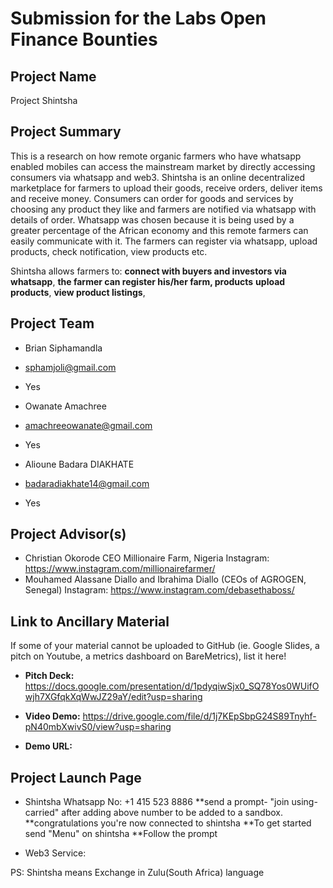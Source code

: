 # Submission for the Labs Open Finance Bounties

## Project Name
Project Shintsha

## Project Summary
This is a research on how remote organic farmers who have whatsapp enabled mobiles can access the mainstream market by directly accessing consumers via whatsapp and web3. Shintsha is an online decentralized marketplace for farmers to upload their goods, receive orders, deliver items and receive money. Consumers can order for goods and services by choosing any product they like and farmers are notified via whatsapp with details of order. Whatsapp was chosen because it is being used by a greater percentage of the African economy and this remote farmers can easily communicate with it. The farmers can register via whatsapp, upload products, check notification, view products etc.



Shintsha allows farmers to: 
**connect with buyers and investors via whatsapp**, 
**the farmer can register his/her farm, products** 
**upload products**, 
**view product listings**, 

## Project Team
* Brian Siphamandla
* sphamjoli@gmail.com
* Yes

* Owanate Amachree
* amachreeowanate@gmail.com
* Yes

* Alioune Badara DIAKHATE
* badaradiakhate14@gmail.com
* Yes

## Project Advisor(s)
* Christian Okorode CEO Millionaire Farm, Nigeria Instagram: https://www.instagram.com/millionairefarmer/
* Mouhamed Alassane Diallo and Ibrahima Diallo (CEOs of AGROGEN, Senegal) Instagram: https://www.instagram.com/debasethaboss/

## Link to Ancillary Material
If some of your material cannot be uploaded to GitHub (ie. Google Slides, a pitch on Youtube, a metrics dashboard on BareMetrics), list it here!

- **Pitch Deck:** https://docs.google.com/presentation/d/1pdyqiwSjx0_SQ78Yos0WUifOwjh7XGfqkXqWwJZ29aY/edit?usp=sharing

- **Video Demo:** https://drive.google.com/file/d/1j7KEpSbpG24S89Tnyhf-pN40mbXwivS0/view?usp=sharing

- **Demo URL:** 

## Project Launch Page

- Shintsha Whatsapp No: +1 415 523 8886 
**send a prompt- "join using-carried" after adding above number to be added to a sandbox.
**congratulations you're now connected to shintsha
**To get started send "Menu" on shintsha
**Follow the prompt

- Web3 Service: 

PS: Shintsha means Exchange in Zulu(South Africa) language

